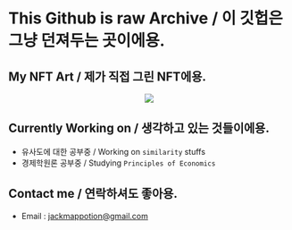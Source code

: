# This Github is raw Archive / 이 깃헙은 그냥 던져두는 곳이에용.

## My NFT Art / 제가 직접 그린 NFT에용.

<p align="center">
  <img src="https://i.seadn.io/gcs/files/ac0e5a62da6365909c2f5e40ed048a8c.png" />
</p>

## Currently Working on / 생각하고 있는 것들이에용.

- 유사도에 대한 공부중 / Working on `similarity` stuffs
- 경제학원론 공부중 / Studying `Principles of Economics`

## Contact me / 연락하셔도 좋아용.

- Email : <jackmappotion@gmail.com>
